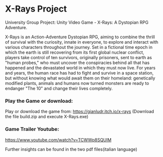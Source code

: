 # X-Rays Project
University Group Project: Unity Video Game - X-Rays: A Dystopian RPG Adventure.

X-Rays is an Action-Adventure Dystopian RPG, aiming to combine the thrill of survival with the curiosity, innate in everyone, to explore and interact with various characters throughout the journey. Set in a fictional time epoch in which the earth is still recovering from its first global nuclear conflict, players take control of ten survivors, originally prisoners, sent to earth as "human probes," who must uncover the conspiracies behind all that has happened and the devastated world in which they must now live. For years and years, the human race has had to fight and survive in a space station, but without knowing what would await them on their homeland: genetically modified plants, animals and humans now turned monsters are ready to endanger "The 10" and change their lives completely.

### Play the Game or download:
Play or download the game from: https://gianludr.itch.io/x-rays
(Download the file build.zip and execute X-Rays.exe)

### Game Trailer Youtube:
https://www.youtube.com/watch?v=TCWWp8SQUlM

Further insights can be found in the two pdf files(italian language)
